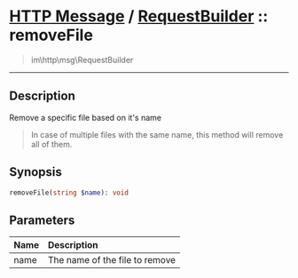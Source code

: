 # [HTTP Message](http.md) / [RequestBuilder](http-RequestBuilder.md) :: removeFile
 > im\http\msg\RequestBuilder
____

## Description
Remove a specific file based on it's name

 > In case of multiple files with the same name, this method will remove all of them.  

## Synopsis
```php
removeFile(string $name): void
```

## Parameters
| Name | Description |
| :--- | :---------- |
| name | The name of the file to remove |
